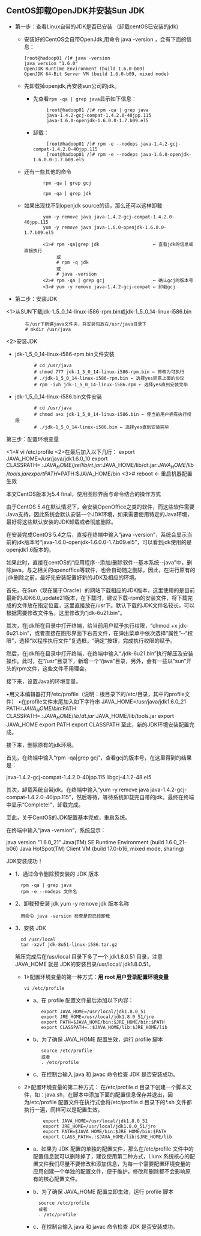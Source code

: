 ## CentOS卸载OpenJDK并安装Sun JDK

* 第一步：查看Linux自带的JDK是否已安装 （卸载centOS已安装的jdk）
   * 安装好的CentOS会自带OpenJdk,用命令 java -version ，会有下面的信息：

         [root@hadoop01 /]# java -version
         java version "1.6.0"
         OpenJDK Runtime Environment (build 1.6.0-b09)
         OpenJDK 64-Bit Server VM (build 1.6.0-b09, mixed mode)

   * 先卸载掉openjdk,再安装sun公司的jdk。
     * 先查看` rpm -qa | grep java `显示如下信息：
     
                [root@hadoop01 /]# rpm -qa | grep java
                java-1.4.2-gcj-compat-1.4.2.0-40jpp.115
                java-1.6.0-openjdk-1.6.0.0-1.7.b09.el5

     * 卸载：

                [root@hadoop01 /]# rpm -e --nodeps java-1.4.2-gcj-compat-1.4.2.0-40jpp.115
                [root@hadoop01 /]# rpm -e --nodeps java-1.6.0-openjdk-1.6.0.0-1.7.b09.el5

   * 还有一些其他的命令

                rpm -qa | grep gcj

                rpm -qa | grep jdk

   * 如果出现找不到openjdk source的话，那么还可以这样卸载

                yum -y remove java java-1.4.2-gcj-compat-1.4.2.0-40jpp.115
                yum -y remove java java-1.6.0-openjdk-1.6.0.0-1.7.b09.el5

                <1># rpm -qa|grep jdk                    ← 查看jdk的信息或直接执行 
                     或 
                     # rpm -q jdk 
                     或 
                     # java -version 
                <2># rpm -qa | grep gcj                  ← 确认gcj的版本号 
                <3># yum -y remove java-1.4.2-gcj-compat ← 卸载gcj 

* 第二步：安装JDK 

<1>从SUN下载jdk-1_5_0_14-linux-i586-rpm.bin或jdk-1_5_0_14-linux-i586.bin 

           在/usr下新建java文件夹，将安装包放在/usr/java目录下 
           # mkdir /usr/java 
   
<2>安装JDK  

   * jdk-1_5_0_14-linux-i586-rpm.bin文件安装 

                # cd /usr/java 
                # chmod 777 jdk-1_5_0_14-linux-i586-rpm.bin ← 修改为可执行 
                # ./jdk-1_5_0_14-linux-i586-rpm.bin ← 选择yes同意上面的协议 
                # rpm -ivh jdk-1_5_0_14-linux-i586.rpm ← 选择yes直到安装完毕 

   * jdk-1_5_0_14-linux-i586.bin文件安装 

                # cd /usr/java 
                # chmod a+x jdk-1_5_0_14-linux-i586.bin ← 使当前用户拥有执行权限 
                # ./jdk-1_5_0_14-linux-i586.bin ← 选择yes直到安装完毕 

第三步：配置环境变量 

<1># vi /etc/profile 
<2>在最后加入以下几行： 
export JAVA_HOME=/usr/java/jdk1.6.0_10 
export CLASSPATH=.:$JAVA_HOME/jre/lib/rt.jar:$JAVA_HOME/lib/dt.jar:$JAVA_HOME/lib/tools.jar 
export PATH=$PATH:$JAVA_HOME/bin 
<3># reboot ← 重启机器配置生效

本文CentOS版本为5.4 final，使用图形界面与命令结合的操作方式

由于CentOS 5.4在默认情况下，会安装OpenOffice之类的软件，而这些软件需要Java支持，因此系统会默认安装一个JDK环境，如果需要使用特定的Java环境，最好将这些默认安装的JDK卸载或者彻底删除。

在安装完成CentOS 5.4之后，直接在终端中输入“java -version”，系统会显示当前的jdk版本号“java-1.6.0-openjdk-1.6.0.0-1.7.b09.el5”，可以看到jdk使用的是openjdk1.6版本的。

如果此时，直接在centOS的“应用程序--添加/删除软件--基本系统--java”中，删除java，与之相关的openoffice等软件，也会自动随之删除，因此，在进行原有的jdk删除之前，最好先安装配置好新的JDK及相应的环境。

首先，在Sun（现在属于Oracle）的网站下载相应的JDK版本，这里使用的是目前最新的JDK6.0_update21版本，在下载时，建议下载-rpm的安装文件，将下载完成的文件放在指定位置，这里直接放在/usr下。默认下载的JDK文件名较长，可以根据需要修改文件名，这里修改为“jdk-6u21.bin”。

其次，在jdk所在目录中打开终端，给当前用户赋予执行权限，“chmod +x jdk-6u21.bin”，或者直接在图形界面下右击文件，在弹出菜单中依次选择“属性”--“权限”，选择“以程序执行文件”复选框，“确定”按钮，完成执行权限的赋予。

然后，在jdk所在目录中打开终端，在终端中输入“./jdk-6u21.bin”执行解压及安装操作。此时，在“/usr”目录下，新增一个“/java”目录，另外，会有一些以“sun”开头的rpm文件，这些文件不用理会。

接下来，设置Java的环境变量。

•用文本编辑器打开/etc/profile（说明：根目录下的/etc/目录，其中的profile文件）
•在profile文件末尾加入如下字符串
JAVA_HOME=/usr/java/jdk1.6.0_21
PATH=$JAVA_HOME/bin:$PATH
CLASSPATH=.:$JAVA_HOME/lib/dt.jar:$JAVA_HOME/lib/tools.jar
export JAVA_HOME
export PATH
export CLASSPATH
至此，新的JDK环境安装配置完成。

接下来，删除原有的jdk环境。

首先，在终端中输入“rpm -qa|grep gcj”，查看gcj的版本号，在这里得到的结果是：

java-1.4.2-gcj-compat-1.4.2.0-40jpp.115
libgcj-4.1.2-48.el5

其次，卸载系统自带jdk。在终端中输入“yum -y remove java java-1.4.2-gcj-compat-1.4.2.0-40jpp.115”，然后等待，等待系统卸载完自带的jdk。最终在终端中显示“Complete!”，卸载完成。

至此，关于CentOS的JDK配置基本完成，重启系统。

在终端中输入“java -version”，系统显示：

java version "1.6.0_21"
Java(TM) SE Runtime Environment (build 1.6.0_21-b06)
Java HotSpot(TM) Client VM (build 17.0-b16, mixed mode, sharing)

JDK安装成功！


* 1、通过命令删除预安装的 JDK 版本

        rpm -qa | grep java
        rpm -e --nodeps 文件名

* 2、卸载预安装 jdk yum -y remove jdk 版本名称

        用命令 java -version 检查是否已经卸载
 
* 3、安装 JDK

        cd /usr/local
        tar -xzvf jdk-8u51-linux-i586.tar.gz

     解压完成后在/usr/local 目录下多了一个 jdk1.8.0.51 目录，注意 JAVA_HOME 就是 JDK的安装目录/usr/local/ jdk1.8.0.51。

  * 1>配置环境变量的第一种方式：**用 root 用户登录配置环境变量**
  
        vi /etc/profile

       * a、在 profile 配置文件最后添加以下内容：

                export JAVA_HOME=/usr/local/jdk1.8.0_51
                export JRE_HOME=/usr/local/jdk1.8.0_51/jre
                export PATH=$JAVA_HOME/bin:$JRE_HOME/bin:$PATH
                export CLASSPATH=.:$JAVA_HOME/lib:$JRE_HOME/lib

       * b、为了确保 JAVA_HOME 配置生效，运行 profile 脚本
        
                source /etc/profile
                或者
                . /etc/profile

       * c、在控制台输入 java 和 javac 命令检查 JDK 是否安装成功。
        
   * 2>配置环境变量的第二种方式：
        在/etc/profile.d 目录下创建一个脚本文件，如：java.sh，在脚本中添加下面的配置信息保存并退出，因为/etc/profile 配置文件在执行式会将/etc/profile.d 目录下的*.sh 文件都执行一遍，同样可以是配置生效。
        
                export JAVA_HOME=/usr/local/jdk1.8.0_51
                export JRE_HOME=/usr/local/jdk1.8.0_51/jre
                export PATH=$JAVA_HOME/bin:$JRE_HOME/bin:$PATH
                export CLASS_PATH=.:$JAVA_HOME/lib:$JRE_HOME/lib

        * a、如果为 JDK 配置的单独的配置文件，那么在/etc/profile 文件中的配置信息就可以删除掉了，建议使用第二种方式，Liunx 系统核心的配置文件我们尽量不要修改和添加信息，为每一个需要配置环境变量的应用创建一个单独的配置文件，便于维护，修改和删除都不会影响原有的核心配置文件。
        
        * b、为了确保 JAVA_HOME 配置立即生效，运行 profile 脚本
        
                source /etc/profile
                或者
                . /etc/profile
                
        * c、在控制台输入 java 和 javac 命令检查 JDK 是否安装成功。

